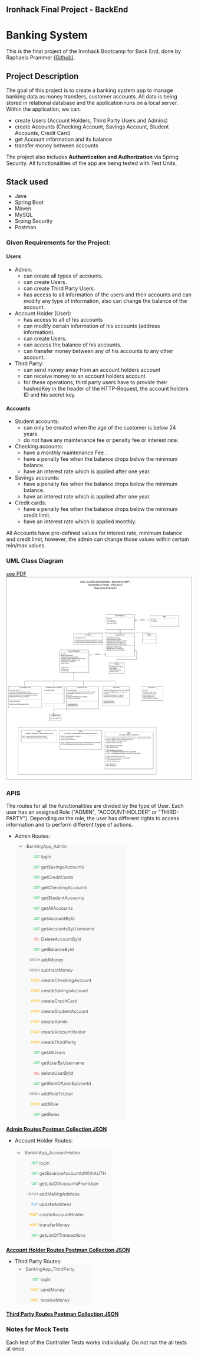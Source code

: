 ## Ironhack Final Project - BackEnd

# Banking System

This is the final project of the Ironhack Bootcamp for Back End, done by Raphaela Prammer [(Github)](https://github.com/RaphaelaPrammer). 

## Project Description

The goal of this project is to create a banking system app to manage banking data as money transfers, customer accounts. All data is being stored in relational database and the application runs on a local server. 
Within the application, we can:
- create Users (Account Holders, Third Party Users and Admins)
- create Accounts (Checking Account, Savings Account, Student Accounts, Credit Card)
- get Account information and its balance
- transfer money between accounts


The project also includes **Authentication and Authorization** via Spring Security.
All functionalities of the app are being tested with Test Units. 

## Stack used
- Java
- Spring Boot
- Maven
- MySQL
- Srping Security
- Postman


### Given Requirements for the Project:
#### Users
- Admin:
  - can create all types of accounts.
  - can create Users.
  - can create Third Party Users.
  - has access to all information of the users and their accounts and can modify any type of information, also can change the balance of the account. 
- Account Holder (User):
  - has access to all of his accounts
  - can modify certain information of his accounts (address information).
  - can create Users.
  - can access the balance of his accounts.
  - can transfer money between any of his accounts to any other account. 
- Third Party:
  - can send money away from an account holders account 
  - can receive money to an account holders account
  - for these operations, third party users have to provide their hashedKey in the header of the HTTP-Request, the account holders ID and his secret key. 

#### Accounts
- Student accounts:
  - can only be created when the age of the customer is below 24 years.
  - do not have any maintenance fee or penalty fee or interest rate.
- Checking accounts:
  - have a monthly maintenance Fee .
  - have a penalty fee when the balance drops below the minimum balance.
  - have an interest rate which is applied after one year. 
- Savings accounts:
  - have a penalty fee when the balance drops below the minimum balance.
  - have an interest rate which is applied after one year.
- Credit cards:
  - have a penalty fee when the balance drops below the minimum credit limit.
  - have an interest rate which is applied monthly.

All Accounts have pre-defined values for interest rate, minimum balance and credit limit, however, the admin can change those values within certain min/max values. 


### UML Class Diagram
[see PDF](assets/ClassDiagramm.pdf)
![UML Class Diagramm](assets/ClassDiagramm.jpg)

### APIS
The routes for all the functionalities are divided by the type of User. Each user has an assigned Role ("ADMIN", "ACCOUNT-HOLDER" or "THIRD-PARTY"). Depending on the role, the user has different rights to access information and to perform different type of actions. 

- Admin Routes: <br>

  ![Admin Routes](assets/admin-routes.png)


 [**Admin Routes Postman Collection JSON**](assets/BankingApp_Admin.postman_collection.json)

- Account Holder Routes: <br>

  ![Account Holder Routes](assets/account-holder-routes.png)


[**Account Holder Routes Postman Collection JSON**](BankinApp_AccountHolder.postman_collection.json)

- Third Party Routes: <br>
  ![Third Party Routes](assets/third-party-routes.png)


[**Third Party Routes Postman Collection JSON**](assets/BankingApp_ThirdParty.postman_collection.json)


### Notes for Mock Tests
Each test of the Controller Tests works individually. Do not run the all tests at once. 












